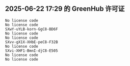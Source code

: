 ## 2025-06-22 17:29 的 GreenHub 许可证
```
No license code
No license code
SXwY-uYLB-korn-GgC8-BD6F
No license code
No license code
SXvv-gX1X-XHbE-peC8-F32B
No license code
SXvi-XHF1-BmnI-djC8-E505
No license code
No license code
```
